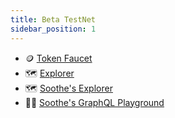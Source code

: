```yaml
---
title: Beta TestNet
sidebar_position: 1
---
```


- 🪙 [Token Faucet](https://faucet.beta.testnet.pokt.network/)
- 🗺️ [Explorer](https://shannon.beta.testnet.pokt.network)
- 🗺️ [Soothe's Explorer](https://shannon-beta.trustsoothe.io/)
- 👨‍💻 [Soothe's GraphQL Playground](https://shannon-beta-api.trustsoothe.io/)
